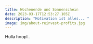 ```yaml
---
title: Wochenende und Sonnenschein
date: 2023-03-17T12:53:27.105Z
description: "Motivation ist alles... "
image: img/about-reinvest-profits.jpg
---
```

Hulla hoopl..